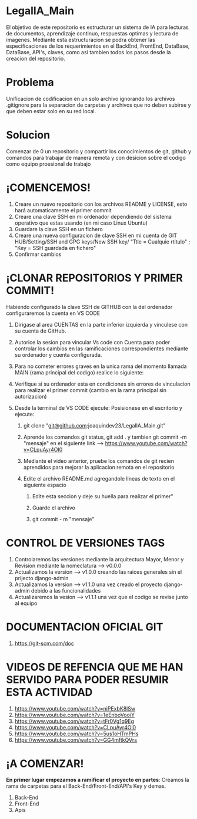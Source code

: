 # LegalIA_Main
El objetivo de este repositorio es estructurar un sistema de IA para lecturas de documentos, aprendizaje continuo, respuestas optimas y lectura de imagenes. Mediante esta estructuracion se podra obtener las especificaciones de los requerimientos en el BackEnd, FrontEnd, DataBase, DataBase, API's, claves, como asi tambien todos los pasos desde la creacion del repositorio.

# Problema
Unificacion de codificacion en un solo archivo ignorando los archivos .gitignore para la separacion de carpetas y archivos que no deben subirse y que deben estar solo en su red local.

# Solucion
Comenzar de 0 un repositorio y compartir los conocimientos de git, github y comandos para trabajar de manera remota y con desicion sobre el codigo como equipo proesional de trabajo

# ¡COMENCEMOS!

1. Creare un nuevo repositorio con los archivos README y LICENSE, esto hará automaticamente el primer commit
2. Creare una clave SSH en mi ordenador dependiendo del sistema operativo que estas usando (en mi caso Linux Ubuntu)
3. Guardare la clave SSH en un fichero 
4. Creare una nueva configuracion de clave SSH en mi cuenta de GIT HUB/Setting/SSH and GPG keys/New SSH key/ "Ttle = Cualquie rtitulo" ; "Key = SSH guardada en fichero"
5. Confirmar cambios

# ¡CLONAR REPOSITORIOS Y PRIMER COMMIT!
Habiendo configurado la clave SSH de GITHUB con la del ordenador configuraremos la cuenta en VS CODE

1. Dirigase al area CUENTAS en la parte inferior izquierda y vinculese con su cuenta de GitHub.
2. Autorice la sesion para vincular Vs code con Cuenta para poder controlar los cambios en las ramificaciones correspondientes mediante su ordenador y cuenta configurada.
3. Para no cometer errores graves en la unica rama del momento llamada MAIN (rama principal del codigo) realice lo siguiente:

4. Verifique si su ordenador esta en condiciones sin errores de vinculacion para realizar el primer commit (cambio en la rama principal sin autorizacion)

5. Desde la terminal de VS CODE ejecute:
    Posisionese en el escritorio y ejecute:
    1. git clone "git@github.com:joaquindev23/LegalIA_Main.git"
    
    2. Aprende los comandos git status, git add . y tambien git commit -m "mensaje" en el siguiente link --> https://www.youtube.com/watch?v=CLpuAyr4Ol0

    3. Mediante el video anterior, pruebe los comandos de git recien aprendidos para mejorar la aplicacion remota en el repositorio

    4. Edite el archivo README.md agregandole lineas de texto en el siguiente espacio

        1. Edite esta seccion y deje su huella para realizar el primer"

        2. Guarde el archivo

        3. git commit - m "mensaje" 


# CONTROL DE VERSIONES TAGS 

1. Controlaremos las versiones mediante la arquitectura Mayor, Menor y Revision mediante la nomeclatura --> v0.0.0
2. Actualizamos la version --> v1.0.0 creando las raices generales sin el prijecto django-admin
3. Actualizamos la version --> v1.1.0 una vez creado el proyecto django-admin debido a las funcionalidades
3. Actualizaremos la vesion --> v1.1.1 una vez que el codigo se revise junto al equipo


# DOCUMENTACION OFICIAL GIT 

1. https://git-scm.com/doc


# VIDEOS DE REFENCIA QUE ME HAN SERVIDO PARA PODER RESUMIR ESTA ACTIVIDAD

1. https://www.youtube.com/watch?v=niPExbK8lSw
2. https://www.youtube.com/watch?v=1eEnboVooiY
3. https://www.youtube.com/watch?v=tFr0Vg1q9Eg
4. https://www.youtube.com/watch?v=CLpuAyr4Ol0
5. https://www.youtube.com/watch?v=5us1oHTmPHs
6. https://www.youtube.com/watch?v=GG4mftkQVrs




# ¡A COMENZAR!

**En primer lugar empezamos a ramificar el proyecto en partes**: Creamos la rama de carpetas para el Back-End/Front-End/API's Key y demas.

1. Back-End
2. Front-End
3. Apis 
 





